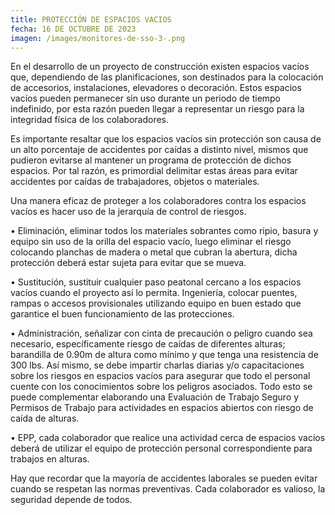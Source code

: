 ```yaml
---
title: PROTECCIÓN DE ESPACIOS VACIOS
fecha: 16 DE OCTUBRE DE 2023
imagen: /images/monitores-de-sso-3-.png
---
```

En el desarrollo de un proyecto de construcción existen espacios vacíos que, dependiendo de las planificaciones, son destinados para la colocación de accesorios, instalaciones, elevadores o decoración. Estos espacios vacíos pueden permanecer sin uso durante un periodo de tiempo indefinido, por esta razón pueden llegar a representar un riesgo para la integridad física de los colaboradores. 

Es importante resaltar que los espacios vacíos sin protección son causa de un alto porcentaje de accidentes por caídas a distinto nivel, mismos que pudieron evitarse al mantener un programa de protección de dichos espacios. Por tal razón, es primordial delimitar estas áreas para evitar accidentes por caídas de trabajadores, objetos o materiales.

Una manera eficaz de proteger a los colaboradores contra los espacios vacíos es hacer uso de la jerarquía de control de riesgos. 

•	Eliminación, eliminar todos los materiales sobrantes como ripio, basura y equipo sin uso de la orilla del espacio vacío, luego eliminar el riesgo colocando planchas de madera o metal que cubran la abertura, dicha protección deberá estar sujeta para evitar que se mueva. 

•	Sustitución, sustituir cualquier paso peatonal cercano a los espacios vacíos cuando el proyecto así lo permita. Ingeniería, colocar puentes, rampas o accesos provisionales utilizando equipo en buen estado que garantice el buen funcionamiento de las protecciones. 

•	Administración, señalizar con cinta de precaución o peligro cuando sea necesario, específicamente riesgo de caídas de diferentes alturas; barandilla de 0.90m de altura como mínimo y que tenga una resistencia de 300 lbs. Así mismo, se debe impartir charlas diarias y/o capacitaciones sobre los riesgos en espacios vacíos para asegurar que todo el personal cuente con los conocimientos sobre los peligros asociados. Todo esto se puede complementar elaborando una Evaluación de Trabajo Seguro y Permisos de Trabajo para actividades en espacios abiertos con riesgo de caída de alturas.

•	EPP, cada colaborador que realice una actividad cerca de espacios vacíos deberá de utilizar el equipo de protección personal correspondiente para trabajos en alturas. 

Hay que recordar que la mayoría de accidentes laborales se pueden evitar cuando se respetan las normas preventivas. Cada colaborador es valioso, la seguridad depende de todos.
